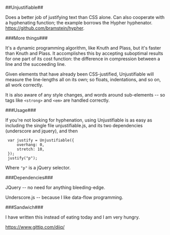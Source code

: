 ##Unjustifiable##

Does a better job of justifying text than CSS alone. Can also
cooperate with a hyphenating function; the example borrows the Hypher
hyphenator. https://github.com/bramstein/hypher.

###More things###

It's a dynamic programming algorithm, like Knuth and Plass, but it's
faster than Knuth and Plass. It accomplishes this by accepting
suboptimal results for one part of its cost function: the difference
in compression between a line and the succeeding line.

Given elements that have already been CSS-justified, Unjustifiable
will measure the line-lengths all on its own; so floats, indentations,
and so on, all work correctly.

It is also aware of any style changes, and words around sub-elements
-- so tags like `<strong>` and `<em>` are handled correctly.

###Usage###

If you're not looking for hyphenation, using Unjustifiable is as easy
as including the single file unjustifiable.js, and its two
dependencies (underscore and jquery), and then

```
 var justify = Unjustifiable({
     overhang: 0,
     stretch: 10,
 });
 justify("p");
```

Where `"p"` is a jQuery selector.

###Dependencies###

JQuery -- no need for anything bleeding-edge.

Underscore.js -- because I like data-flow programming.

###Sandwich###

I have written this instead of eating today and I am very hungry.

https://www.gittip.com/diiq/